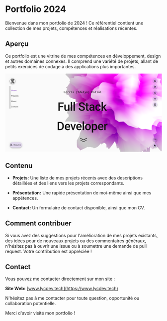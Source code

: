 # Portfolio 2024

Bienvenue dans mon portfolio de 2024 ! Ce référentiel contient une collection de mes projets, compétences et réalisations récentes.

## Aperçu

Ce portfolio est une vitrine de mes compétences en développement, design et autres domaines connexes. Il comprend une variété de projets, allant de petits exercices de codage à des applications plus importantes.

![Vue du site lycdev.tech](public/social-image.png)

## Contenu

- **Projets:** Une liste de mes projets récents avec des descriptions détaillées et des liens vers les projets correspondants.
  
- **Présentation:** Une rapide présentation de moi-même ainsi que mes appétences.

- **Contact:** Un formulaire de contact disponible, ainsi que mon CV.

## Comment contribuer

Si vous avez des suggestions pour l'amélioration de mes projets existants, des idées pour de nouveaux projets ou des commentaires généraux, n'hésitez pas à ouvrir une issue ou à soumettre une demande de pull request. Votre contribution est appréciée !

## Contact

Vous pouvez me contacter directement sur mon site :

  **Site Web:** [www.lycdev.tech](https://www.lycdev.tech)

N'hésitez pas à me contacter pour toute question, opportunité ou collaboration potentielle.

Merci d'avoir visité mon portfolio !

